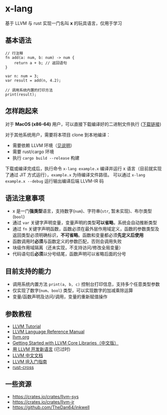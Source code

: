# x-lang

基于 LLVM 与 rust 实现一门名叫 **x** 的玩具语言，仅用于学习

## 基本语法

```
// 行注释
fn add(a: num, b: num) -> num {
    return a + b; // 返回语句
}

var n: num = 3;
var result = add(n, 4.2);

// 调用系统内置的打印方法
print(result);
```

## 怎样跑起来
对于 **MacOS (x86-64)** 用户，可以直接下载编译好的二进制文件执行 ([下载链接](https://github.com/peakchen90/x-lang/releases/tag/v0.0.1))

对于其他系统用户，需要将本项目 clone 到本地编译：
- 需要依赖 LLVM 环境（[见说明](./compiler/codegen/README.md)）
- 需要 rust/cargo 环境
- 执行 `cargo build --release` 构建

下载或编译完成后，执行命令 `x-lang example.x` 编译并运行 x 语言（目前就实现了通过 JIT 方式运行），`example.x` 为待编译文件路径。
可以通过 `x-lang example.x --debug` 运行输出编译后端 LLVM-IR 码

## 语法注意事项
- x 是一门**强类型**语言，支持数字(`num`)、字符串(`str`, 暂未实现)、布尔类型(`bool`)
- 通过 `var` 关键字声明变量，变量声明的类型**可以省略**，系统会自动推断类型
- 通过 `fn` 关键字声明函数，函数必须在最外层作用域定义，函数的参数类型及返回类型必须明确标识，**不可省略**。函数和变量都必须**先定义后使用**
- 函数调用时**必须**与函数定义的参数匹配，否则会调用失败
- 块级作用域隔离（还未实现，不支持访问/修改全局变量）
- 代码语句后**必须**以分号结尾，函数声明可以省略后面的分号

## 目前支持的能力
- 调用系统内置方法 `print(a, b, c)` 控制台打印信息，支持多个任意类型参数
- 仅实现了数字(`num`、`bool`) 类型，可以实现数字的加减乘除运算
- 变量/函数声明及访问/调用，变量的重新赋值操作


## 参数教程

- [LLVM Tutorial](https://releases.llvm.org/13.0.0/docs/tutorial/index.html)
- [LLVM Language Reference Manual](https://releases.llvm.org/13.0.0/docs/LangRef.html)
- [llvm.org](https://llvm.org/)
- [Getting Started with LLVM Core Libraries（中文版）](https://getting-started-with-llvm-core-libraries-zh-cn.readthedocs.io/zh_CN/latest/index.html)
- [用 LLVM 开发新语言](https://llvm-tutorial-cn.readthedocs.io/en/latest/index.html) (已过时)
- [LLVM 中文文档](https://llvm.liuxfe.com/)
- [LLVM IR入门指南](https://github.com/Evian-Zhang/llvm-ir-tutorial)
- [rust-cross](https://github.com/japaric/rust-cross)

## 一些资源

- https://crates.io/crates/llvm-sys
- https://crates.io/crates/llvm-ir
- https://github.com/TheDan64/inkwell

